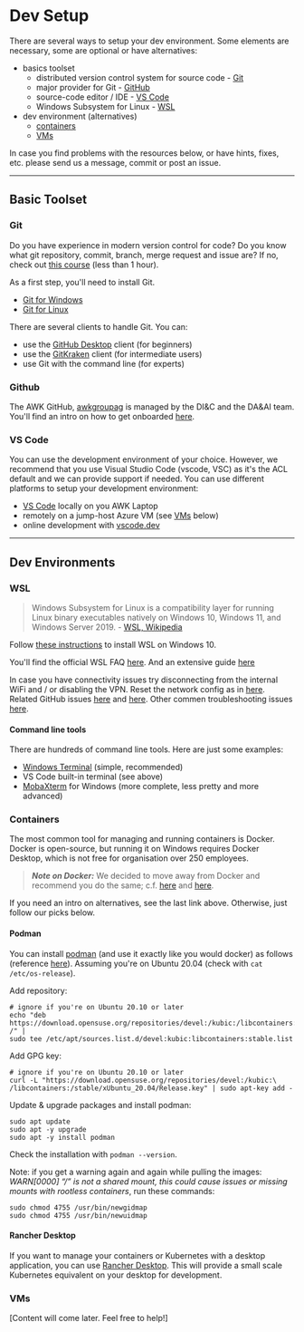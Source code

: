 # Dev Setup

There are several ways to setup your dev environment. Some elements are necessary, some are optional or have alternatives:

- basics toolset
  - distributed version control system for source code - [Git](#git)
  - major provider for Git - [GitHub](#github)
  - source-code editor / IDE - [VS Code](#VS-code)
  - Windows Subsystem for Linux - [WSL](#wsl)
- dev environment (alternatives)
  - [containers](#containers)
  - [VMs](#vms)

In case you find problems with the resources below, or have hints, fixes, etc. please send us a message, commit or post an issue.

---

## Basic Toolset

### Git

Do you have experience in modern version control for code? Do you know what git repository, commit, branch, merge request and issue are? If no, check out [this course](https://lab.github.com/githubtraining/introduction-to-github) (less than 1 hour).

As a first step, you'll need to install Git.

- [Git for Windows](https://git-scm.com/download/win)
- [Git for Linux](https://git-scm.com/book/en/v2/Getting-Started-Installing-Git)

There are several clients to handle Git. You can:

- use the [GitHub Desktop](https://desktop.github.com/) client (for beginners)
- use the [GitKraken](https://www.gitkraken.com/git-client) client (for intermediate users)
- use Git with the command line (for experts)

### Github

The AWK GitHub, [awkgroupag](https://github.com/awkgroupag) is managed by the DI&C and the DA&AI team. You'll find an intro on how to get onboarded [here](../Azure_version/part-2-use-cases/main.md).

### VS Code

You can use the development environment of your choice. However, we recommend that you use Visual Studio Code (vscode, VSC) as it's the ACL default and we can provide support if needed. You can use different platforms to setup your development environment:

- [VS Code](https://code.visualstudio.com/download) locally on you AWK Laptop
- remotely on a jump-host Azure VM (see [VMs](#vms) below)
- online development with [vscode.dev](https://vscode.dev/)

---

## Dev Environments

### WSL

> Windows Subsystem for Linux is a compatibility layer for running Linux binary executables natively on Windows 10, Windows 11, and Windows Server 2019. - [WSL, Wikipedia](https://en.wikipedia.org/wiki/Windows_Subsystem_for_Linux)

Follow [these instructions](https://www.windowscentral.com/install-windows-subsystem-linux-windows-10) to install WSL on Windows 10.

You'll find the official WSL FAQ [here](https://docs.microsoft.com/en-us/windows/wsl/faq). And an extensive guide [here](https://adamtheautomator.com/windows-subsystem-for-linux/)

In case you have connectivity issues try disconnecting from the internal WiFi and / or disabling the VPN. Reset the network config as in [here](https://stackoverflow.com/a/64545668/3188654). Related GitHub issues [here](https://github.com/microsoft/WSL/issues/4275) and [here](https://github.com/microsoft/WSL/issues/5068). Other commen troubleshooting issues [here](https://docs.microsoft.com/en-us/windows/wsl/troubleshooting).

#### Command line tools

There are hundreds of command line tools. Here are just some examples:

- [Windows Terminal](https://www.microsoft.com/en-us/p/windows-terminal/9n0dx20hk701) (simple, recommended)
- VS Code built-in terminal (see above)
- [MobaXterm](https://mobaxterm.mobatek.net/) for Windows (more complete, less pretty and more advanced)

### Containers

The most common tool for managing and running containers is Docker. Docker is open-source, but running it on Windows requires Docker Desktop, which is not free for organisation over 250 employees.

> **_Note on Docker:_** We decided to move away from Docker and recommend you do the same; c.f. [here](https://people.redhat.com/abach/OSAW/FILES/DAY1/5%20Moving%20on%20from%20Docker.pdf) and [here](https://martinheinz.dev/blog/35).

If you need an intro on alternatives, see the last link above. Otherwise, just follow our picks below.

#### Podman

You can install [podman](https://podman.io/) (and use it exactly like you would docker) as follows (reference [here](https://www.how2shout.com/linux/how-to-install-podman-on-ubuntu-20-04-wsl2/)). Assuming you're on Ubuntu 20.04 (check with `cat /etc/os-release`).

Add repository:

    # ignore if you're on Ubuntu 20.10 or later
    echo "deb https://download.opensuse.org/repositories/devel:/kubic:/libcontainers:/stable/xUbuntu_20.04/ /" |
    sudo tee /etc/apt/sources.list.d/devel:kubic:libcontainers:stable.list

Add GPG key:

    # ignore if you're on Ubuntu 20.10 or later
    curl -L "https://download.opensuse.org/repositories/devel:/kubic:\
    /libcontainers:/stable/xUbuntu_20.04/Release.key" | sudo apt-key add -

Update & upgrade packages and install podman:

    sudo apt update
    sudo apt -y upgrade
    sudo apt -y install podman

Check the installation with `podman --version`.

Note: if you get a warning again and again while pulling the images: *WARN[0000] “/” is not a shared mount, this could cause issues or missing mounts with rootless containers*, run these commands:

    sudo chmod 4755 /usr/bin/newgidmap
    sudo chmod 4755 /usr/bin/newuidmap

#### Rancher Desktop

If you want to manage your containers or Kubernetes with a desktop application, you can use [Rancher Desktop](https://rancherdesktop.io/). This will provide a small scale Kubernetes equivalent on your desktop for development.

### VMs

[Content will come later. Feel free to help!]
